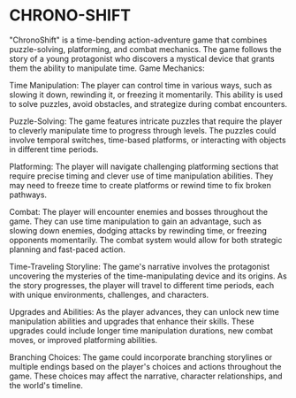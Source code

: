 # CHRONO-SHIFT
"ChronoShift" is a time-bending action-adventure game that combines puzzle-solving, platforming, and combat mechanics. The game follows the story of a young protagonist who discovers a mystical device that grants them the ability to manipulate time.
Game Mechanics:

Time Manipulation: The player can control time in various ways, such as slowing it down, rewinding it, or freezing it momentarily. This ability is used to solve puzzles, avoid obstacles, and strategize during combat encounters.

Puzzle-Solving: The game features intricate puzzles that require the player to cleverly manipulate time to progress through levels. The puzzles could involve temporal switches, time-based platforms, or interacting with objects in different time periods.

Platforming: The player will navigate challenging platforming sections that require precise timing and clever use of time manipulation abilities. They may need to freeze time to create platforms or rewind time to fix broken pathways.

Combat: The player will encounter enemies and bosses throughout the game. They can use time manipulation to gain an advantage, such as slowing down enemies, dodging attacks by rewinding time, or freezing opponents momentarily. The combat system would allow for both strategic planning and fast-paced action.

Time-Traveling Storyline: The game's narrative involves the protagonist uncovering the mysteries of the time-manipulating device and its origins. As the story progresses, the player will travel to different time periods, each with unique environments, challenges, and characters.

Upgrades and Abilities: As the player advances, they can unlock new time manipulation abilities and upgrades that enhance their skills. These upgrades could include longer time manipulation durations, new combat moves, or improved platforming abilities.

Branching Choices: The game could incorporate branching storylines or multiple endings based on the player's choices and actions throughout the game. These choices may affect the narrative, character relationships, and the world's timeline.
